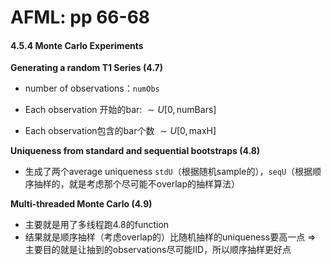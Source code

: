 # AFML: pp 66-68

#### 4.5.4 Monte Carlo Experiments

**Generating a random T1 Series (4.7)**

- number of observations：`numObs`

- Each observation 开始的bar:  $\sim U[0,\text{numBars}]$
- Each observation包含的bar个数 $\sim U[0, \text{maxH}]$

**Uniqueness from standard and sequential bootstraps (4.8)**

- 生成了两个average uniqueness `stdU`（根据随机sample的），`seqU`（根据顺序抽样的，就是考虑那个尽可能不overlap的抽样算法）

**Multi-threaded Monte Carlo (4.9)**

- 主要就是用了多线程跑4.8的function
- 结果就是顺序抽样（考虑overlap的）比随机抽样的uniqueness要高一点 => 主要目的就是让抽到的observations尽可能IID，所以顺序抽样更好点
